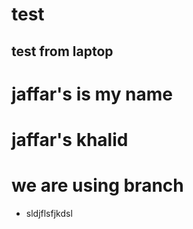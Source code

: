 # test

## test from laptop

# jaffar's is my name

# jaffar's khalid

# we are using branch

* sldjflsfjkdsl
